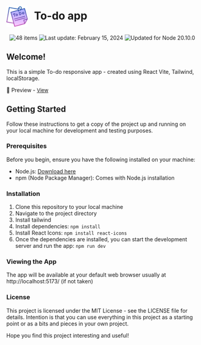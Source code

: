 
# <span style="margin-right: 10px;"><img src="./public/sticky-note.png" alt="confetti" style="height: 2em; vertical-align: middle;"></span> To-do app

<div align="center">
  <img src="https://img.shields.io/badge/📖%20license-%20MIT-a964d0.svg" alt="48 items"/> 
  <img id="last-update-badge" src="https://img.shields.io/badge/%F0%9F%93%85%20Last%20update%20-%20March%2001%2C%202024-267a60.svg" alt="Last update: February 15, 2024" /> 
  <img src="https://img.shields.io/badge/%E2%9C%94%20Updated%20For%20Version%20-%20Node%2020.10.0-187e25.svg" alt="Updated for Node 20.10.0"/>
</div>

## Welcome!

This is a simple To-do responsive app - created using React Vite, Tailwind, localStorage.

🔹 Preview -  <a href="https://simonakom.github.io/todo-list/dist/index.html" style="font-size:small;">View</a><h4>
 

## Getting Started

Follow these instructions to get a copy of the project up and running on your local machine for development and testing purposes.

### Prerequisites

Before you begin, ensure you have the following installed on your machine:

- Node.js: [Download here](https://nodejs.org/)
- npm (Node Package Manager): Comes with Node.js installation

### Installation

1. Clone this repository to your local machine
2. Navigate to the project directory
3. Install tailwind
4. Install dependencies: `npm install`
5. Install React Icons: `npm install react-icons`
6. Once the dependencies are installed, you can start the development server and run the app:  `npm run dev`

### Viewing the App

The app will be available at your default web browser usually at http://localhost:5173/ (if not taken)

### License
This project is licensed under the MIT License - see the LICENSE file for details. Intention is that you can use everything in this project as a starting point or as a bits and pieces in your own project.

Hope you find this project interesting and useful!




